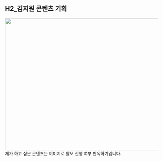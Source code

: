 ## H2_김지원 콘텐츠 기획

<img src="https://jmagazine.joins.com/_data/photo/2020/08/3698936108_fE9qUGoe_1.jpg" width="675" height="433">
제가 하고 싶은 콘텐츠는 이미지로 탈모 진행 여부 판독하기입니다.
